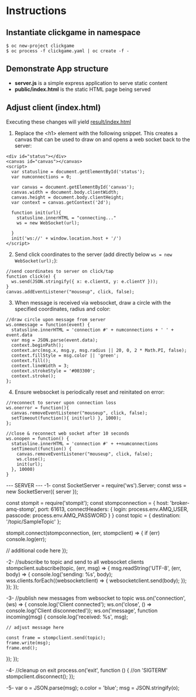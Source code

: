 # Instructions

## Instantiate clickgame in namespace
    $ oc new-project clickgame
    $ oc process -f clickgame.yaml | oc create -f -

## Demonstrate App structure
* **server.js** is a simple express application to serve static content
* **public/index.html** is the static HTML page being served

## Adjust client (index.html)
Executing these changes will yield [result/index.html](result/index.html)

1. Replace the &lt;h1> element with the following snippet. This creates a canvas that can be used to draw on and opens a web socket back to the server:
```
<div id="status"></div>
<canvas id="canvas"></canvas>
<script>
  var statusline = document.getElementById('status');
  var numconnections = 0;

  var canvas = document.getElementById('canvas');
  canvas.width = document.body.clientWidth;
  canvas.height = document.body.clientHeight;
  var context = canvas.getContext('2d');

  function init(url){
    statusline.innerHTML = "connecting..."
    ws = new WebSocket(url);

  }
  init('ws://' + window.location.host + '/')
</script>
```

2. Send click coordinates to the server (add directly below ```ws = new WebSocket(url);```):
```
//send coordinates to server on click/tap
function click(e) {
  ws.send(JSON.stringify({ x: e.clientX, y: e.clientY }));
}
canvas.addEventListener("mouseup", click, false);
```

3. When message is received via websocket, draw a circle with the specified coordinates, radius and color:
```
//draw circle upon message from server
ws.onmessage = function(event) {
  statusline.innerHTML = 'connection #' + numconnections + ' ' +  event.data
  var msg = JSON.parse(event.data);
  context.beginPath();
  context.arc(msg.x, msg.y, msg.radius || 20, 0, 2 * Math.PI, false);
  context.fillStyle = msg.color || 'green';
  context.fill();
  context.lineWidth = 3;
  context.strokeStyle = '#003300';
  context.stroke();
};
```

4. Ensure websocket is periodically reset and reinitated on error:
```
//reconnect to server upon connection loss
ws.onerror = function(){
  canvas.removeEventListener("mouseup", click, false);
  setTimeout(function(){ init(url) }, 1000);
};

//close & reconnect web socket after 10 seconds
ws.onopen = function() {
  statusline.innerHTML = 'connection #' + ++numconnections
  setTimeout(function() {
    canvas.removeEventListener("mouseup", click, false);
    ws.close();
    init(url);
  }, 10000)
}
```

--- SERVER ---
-1-
const SocketServer = require('ws').Server;
const wss = new SocketServer({ server });

const stompit = require('stompit');
const stompconnection = {
  host: 'broker-amq-stomp',
  port: 61613,
  connectHeaders: {
    login: process.env.AMQ_USER,
    passcode: process.env.AMQ_PASSWORD
  }
}
const topic = { destination: '/topic/SampleTopic' };

stompit.connect(stompconnection, (err, stompclient) => {
  if (err) console.log(err);

  // additional code here
});


-2-
//subscribe to topic and send to all websocket clients
stompclient.subscribe(topic, (err, msg) => {
  msg.readString('UTF-8', (err, body) => {
    console.log('sending: %s', body);
    wss.clients.forEach((websocketclient) => { websocketclient.send(body); });
  });
});

-3-
//publish new messages from websocket to topic
wss.on('connection', (ws) => {
  console.log('Client connected');
  ws.on('close', () => console.log('Client disconnected'));
  ws.on('message', function incoming(msg) {
    console.log('received: %s', msg);

    // adjust message here

    const frame = stompclient.send(topic);
    frame.write(msg);
    frame.end();
  });
});


-4-
//cleanup on exit
process.on('exit', function () { //on 'SIGTERM'
  stompclient.disconnect();
});

-5-
var o = JSON.parse(msg);
o.color = 'blue';
msg = JSON.stringify(o);
